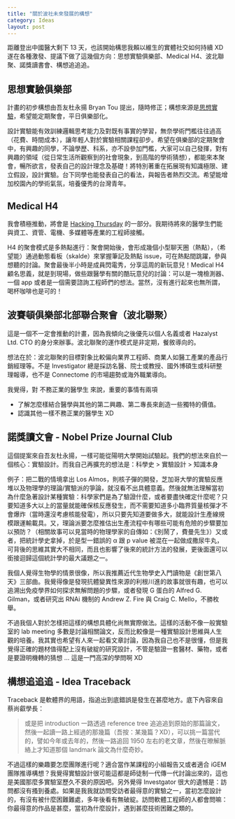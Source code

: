 ```yaml
---
title: "關於波社未來發展的構想"
category: Ideas
layout: post
---
```


距離登出中國醫大剩下 13 天，也該開始構思我賴以維生的實體社交如何持續 XD 遂在各種激發、提議下做了這幾個方向：思想實驗俱樂部、Medical H4、波北聯聚、諾獎讀書會、構想追追追。

## 思想實驗俱樂部

計畫的初步構想由吾友杜永揚 Bryan Tou 提出，隨時修正；構想來源是[思想實驗](http://pansci.asia/archives/67864)，希望能定期聚會，平日俱樂部化。

設計實驗能有效訓練邏輯思考能力及對既有事實的學習，無奈學術門檻往往過高（花費、時間成本），讓年輕人對於實驗相關課程卻步。希望在俱樂部的定期聚會中，有興趣的同學，不論學歷、科系，亦不設參加門檻，大家可以自己發揮，對有興趣的領域（從日常生活所觀察到的社會現象，到高階的學術猜想），都能來本聚會，暢所欲言，發表自己的設計理念及基礎！將特別著重在拓展現有知識極限、建立假設，設計實驗。台下同學也能發表自己的看法，與報告者熱烈交流。希望能增加校園內的學術氣氛，培養優秀的台灣青年。

## Medical H4

我會積極推動，將會是 [Hacking Thursday](http://www.hackingthursday.org/) 的一部分。我期待將來的醫學生們能與資工、資管、電機、多媒體等產業的工程師接觸。

H4 的聚會模式是多熱點進行：聚會開始後，會形成幾個小型聊天圈（熱點），（希望能）通過動態看板（skalde）來掌握筆記及熱點 issue，可在熱點間跳躍，參與想聽的討論。聚會最後半小時是成員閃電秀，分享這周的新玩意兒！Medical H4 顧名思義，就是到現場，做些跟醫學有關的酷玩意兒的討論：可以是一塊檢測器、一個 app 或者是一個需要諮詢工程師們的想法。當然，沒有進行起來也無所謂，喝杯咖啡也是可的！

## 波賽頓俱樂部北部聯合聚會（波北聯聚）

這是一個不一定會推動的計畫，因為我傾向之後優先以個人名義或者 Hazalyst Ltd. CTO 的身分來辦事。波北聯聚的運作模式是非定期，餐敘導向的。

想法在於：波北聯聚的目標對象比較偏向業界工程師、商業人如醫工產業的產品行銷經理等。不是 Investigator 總是採訪名醫、院士或教授、國外博碩生或科研整理報導，也不是 Connectome 的市場趨勢或海外職業導向。

我覺得，對 不務正業的醫學生 來說，重要的事情有兩項

- 了解怎麼樣結合醫學與其他的第二興趣、第二專長來創造一些獨特的價值。
- 認識其他一樣不務正業的醫學生 XD

## 諾獎讀文會 - Nobel Prize Journal Club

這個提案來自吾友杜永揚，一樣可能從陽明大學開始試驗起。我們的想法來自於一個核心：實驗設計。而我自己再擴充的想法是：科學史 > 實驗設計 > 知識本身

例子：把二戰的情境拿出 Los Almos，則核子彈的開發，芝加哥大學的實驗反應堆以及物理學的理論/實驗派的爭論，就沒看不出具體意義。然後就無法理解當初為什麼急著設計某種實驗：科學家們是為了驗證什麼，或者要盡快確定什麼呢？只要知道多大以上的當量就能確保核反應發生，而不需要知道多小臨界質量核彈才不會爆炸（當時還沒考慮核能發電），所以只要先知道要做多大，就能設計生產線規模跟運輸載具。又，理論派要怎麼推估出生產流程中有哪些可能有危險的步驟要加以預防？（相關故事可以見當時的物理學家的自傳如：《別鬧了，費曼先生》）又或者，把統計學史拿掉，於是型一錯誤的 α 跟 p value 被混在一起做成撒尿牛丸，可背後的思維其實大不相同，而且也影響了後來的統計方法的發展，更後面還可以銜接迴歸這個統計學的最大議題之一。

我個人覺得生物學的情景很像，所以我推薦近代生物學史入門讀物是《創世第八天》三部曲。我覺得像是發現抗體變異性來源的利根川進的故事就很有趣，也可以追溯出免疫學界如何探求無解問題的步驟，或者發現 G 蛋白的 Alfred G. Gilman，或者研究出 RNAi 機制的 Andrew Z. Fire 與 Craig C. Mello，不勝枚舉。

不過我個人對於怎樣把這樣的構想具體化尚無實際做法。這樣的活動不像一般實驗室的 lab meeting 多數是討論相關論文，反而比較像是一種實驗設計思維與人生觀的培養。我其實也希望有人來一起看文章討論，因為我自己也不是很懂，但是我覺得正確的題材值得配上沒有破綻的研究設計，不管是驗證一套醫材、藥物，或者是要證明機轉的猜想 ... 這是一門高深的學問啊 XD

## 構想追追追 - Idea Traceback

Traceback 是軟體界的用語，指追出到底錯誤是發生在甚麼地方。底下內容來自蔡尚叡學長：

> 或是把 introduction 一路透過 reference tree 追追追到原始的那篇論文，然後一起讀一路上經過的那幾篇（吾按：某幾篇？XD），可以挑一篇當代的，譬如今年或去年的，然後一路追回 1950 左右的老文章，然後在暸解脈絡上才知道那個 landmark 論文為什麼奇妙。

不過這樣的樂趣要怎麼團隊進行呢？適合當作某課程的小組報告又或者適合 iGEM 團隊推導構想？我覺得實驗設計很可能這都是師徒制一代傳一代討論出來的，這也是美國那麼多實驗室歷久不衰的原因吧。另外覺得 Investgator 很大的遺憾是：訪問都沒有搔到養處。如果是我我就訪問受訪者最得意的實驗之一，當初怎麼設計的，有沒有被什麼困難難處，多年後看有無破綻。訪問軟體工程師的人都會問嘛：你最得意的作品是甚麼，當初為什麼設計，遇到甚麼技術困難之類的。
